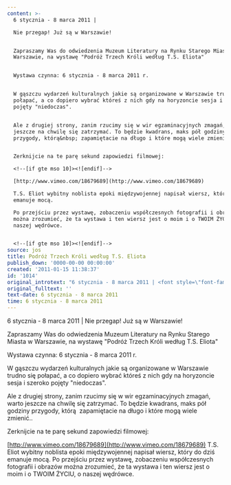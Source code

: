 ```yaml
---
content: >-
  6 stycznia - 8 marca 2011 | 

  Nie przegap! Już są w Warszawie!


  Zapraszamy Was do odwiedzenia Muzeum Literatury na Rynku Starego Miasta w
  Warszawie, na wystawę "Podróż Trzech Króli według T.S. Eliota"


  Wystawa czynna: 6 stycznia - 8 marca 2011 r.


  W gąszczu wydarzeń kulturalnych jakie są organizowane w Warszawie trudno się
  połapać, a co dopiero wybrać któreś z nich gdy na horyzoncie sesja i szeroko
  pojęty "niedoczas".


  Ale z drugiej strony, zanim rzucimy się w wir egzaminacyjnych zmagań, warto
  jeszcze na chwilę się zatrzymać. To będzie kwadrans, maks pół godziny
  przygody, którą&nbsp; zapamiętacie na długo i które mogą wiele zmienić..


  Zerknijcie na te parę sekund zapowiedzi filmowej:

  <!--[if gte mso 10]><![endif]-->

  [http://www.vimeo.com/18679689](http://www.vimeo.com/18679689) 

  T.S. Eliot wybitny noblista epoki międzywojennej napisał wiersz, który do dziś
  emanuje mocą.

  Po przejściu przez wystawę, zobaczeniu współczesnych fotografii i obrazów
  można zrozumieć, że ta wystawa i ten wiersz jest o moim i o TWOIM ŻYCIU, o
  naszej wędrówce.


  <!--[if gte mso 10]><![endif]-->                  
source: jos
title: Podróż Trzech Króli według T.S. Eliota
publish_down: '0000-00-00 00:00:00'
created: '2011-01-15 11:38:37'
id: '1014'
original_introtext: "6 stycznia - 8 marca 2011 | <font style=\"font-family: Times New Roman;\" size=\"3\"><br>Nie przegap! Już są w Warszawie!<br><br>Zapraszamy Was do odwiedzenia Muzeum Literatury na Rynku Starego Miasta w Warszawie, na wystawę <span style=\"font-weight: bold;\">\"Podróż Trzech Króli według T.S. Eliota\"</span><br><br>Wystawa czynna: 6 stycznia - 8 marca 2011 r.<br><br>W gąszczu wydarzeń kulturalnych jakie są organizowane w Warszawie trudno się połapać, a co dopiero wybrać któreś z nich gdy na horyzoncie sesja i szeroko pojęty \"niedoczas\".<br><br>Ale z drugiej strony, zanim rzucimy się w wir egzaminacyjnych zmagań, warto jeszcze na chwilę się zatrzymać. To będzie kwadrans, maks pół godziny przygody, którą&nbsp; zapamiętacie na długo i które mogą wiele zmienić..<br><br>Zerknijcie na te parę sekund zapowiedzi filmowej:<br></font><!--[if gte mso 9]><xml> <w:WordDocument>  <w:View>Normal</w:View>  <w:Zoom>0</w:Zoom>  <w:HyphenationZone>21</w:HyphenationZone>  <w:PunctuationKerning/>  <w:ValidateAgainstSchemas/>  <w:SaveIfXMLInvalid>false</w:SaveIfXMLInvalid>  <w:IgnoreMixedContent>false</w:IgnoreMixedContent>  <w:AlwaysShowPlaceholderText>false</w:AlwaysShowPlaceholderText>  <w:Compatibility>   <w:BreakWrappedTables/>   <w:SnapToGridInCell/>   <w:WrapTextWithPunct/>   <w:UseAsianBreakRules/>   <w:DontGrowAutofit/>  </w:Compatibility>  <w:BrowserLevel>MicrosoftInternetExplorer4</w:BrowserLevel> </w:WordDocument></xml><![endif]--><!--[if gte mso 9]><xml> <w:LatentStyles DefLockedState=\"false\" LatentStyleCount=\"156\"> </w:LatentStyles></xml><![endif]--><!--[if gte mso 10]><style> /* Style Definitions */ table.MsoNormalTable\t{mso-style-name:Standardowy;\tmso-tstyle-rowband-size:0;\tmso-tstyle-colband-size:0;\tmso-style-noshow:yes;\tmso-style-parent:\"\";\tmso-padding-alt:0cm 5.4pt 0cm 5.4pt;\tmso-para-margin:0cm;\tmso-para-margin-bottom:.0001pt;\tmso-pagination:widow-orphan;\tfont-size:10.0pt;\tfont-family:\"Times New Roman\";\tmso-ansi-language:#0400;\tmso-fareast-language:#0400;\tmso-bidi-language:#0400;}</style><![endif]--><p class=\"MsoNormal\"><span style=\"font-size: 10pt;\"><a href=\"http://www.vimeo.com/18679689\">http://www.vimeo.com/18679689</a> </span></p><br><font style=\"font-family: Times New Roman;\" size=\"3\"><br>T.S. Eliot wybitny noblista epoki międzywojennej napisał wiersz, który do dziś emanuje mocą.<br>Po przejściu przez wystawę, zobaczeniu współczesnych fotografii i obrazów można zrozumieć, że ta wystawa i ten wiersz jest o moim i o TWOIM ŻYCIU, o naszej wędrówce.<br><br></font><!--[if gte mso 9]><xml> <w:WordDocument>  <w:View>Normal</w:View>  <w:Zoom>0</w:Zoom>  <w:HyphenationZone>21</w:HyphenationZone>  <w:PunctuationKerning/>  <w:ValidateAgainstSchemas/>  <w:SaveIfXMLInvalid>false</w:SaveIfXMLInvalid>  <w:IgnoreMixedContent>false</w:IgnoreMixedContent>  <w:AlwaysShowPlaceholderText>false</w:AlwaysShowPlaceholderText>  <w:Compatibility>   <w:BreakWrappedTables/>   <w:SnapToGridInCell/>   <w:WrapTextWithPunct/>   <w:UseAsianBreakRules/>   <w:DontGrowAutofit/>  </w:Compatibility>  <w:BrowserLevel>MicrosoftInternetExplorer4</w:BrowserLevel> </w:WordDocument></xml><![endif]--><!--[if gte mso 9]><xml> <w:LatentStyles DefLockedState=\"false\" LatentStyleCount=\"156\"> </w:LatentStyles></xml><![endif]--><!--[if gte mso 10]><style> /* Style Definitions */ table.MsoNormalTable\t{mso-style-name:Standardowy;\tmso-tstyle-rowband-size:0;\tmso-tstyle-colband-size:0;\tmso-style-noshow:yes;\tmso-style-parent:\"\";\tmso-padding-alt:0cm 5.4pt 0cm 5.4pt;\tmso-para-margin:0cm;\tmso-para-margin-bottom:.0001pt;\tmso-pagination:widow-orphan;\tfont-size:10.0pt;\tfont-family:\"Times New Roman\";\tmso-ansi-language:#0400;\tmso-fareast-language:#0400;\tmso-bidi-language:#0400;}</style><![endif]-->                  "
original_fulltext: ''
text-date: 6 stycznia - 8 marca 2011
time: 6 stycznia - 8 marca 2011
---
```

6 stycznia - 8 marca 2011 | 
Nie przegap! Już są w Warszawie!

Zapraszamy Was do odwiedzenia Muzeum Literatury na Rynku Starego Miasta w Warszawie, na wystawę "Podróż Trzech Króli według T.S. Eliota"

Wystawa czynna: 6 stycznia - 8 marca 2011 r.

W gąszczu wydarzeń kulturalnych jakie są organizowane w Warszawie trudno się połapać, a co dopiero wybrać któreś z nich gdy na horyzoncie sesja i szeroko pojęty "niedoczas".

Ale z drugiej strony, zanim rzucimy się w wir egzaminacyjnych zmagań, warto jeszcze na chwilę się zatrzymać. To będzie kwadrans, maks pół godziny przygody, którą&nbsp; zapamiętacie na długo i które mogą wiele zmienić..

Zerknijcie na te parę sekund zapowiedzi filmowej:
<!--[if gte mso 10]><![endif]-->
[http://www.vimeo.com/18679689](http://www.vimeo.com/18679689) 
T.S. Eliot wybitny noblista epoki międzywojennej napisał wiersz, który do dziś emanuje mocą.
Po przejściu przez wystawę, zobaczeniu współczesnych fotografii i obrazów można zrozumieć, że ta wystawa i ten wiersz jest o moim i o TWOIM ŻYCIU, o naszej wędrówce.

<!--[if gte mso 10]><![endif]-->                  

<!--{{json:{"created_date":"2011-01-15 11:38:37","publish_down":"0000-00-00 00:00:00","id":"1014"}}}-->